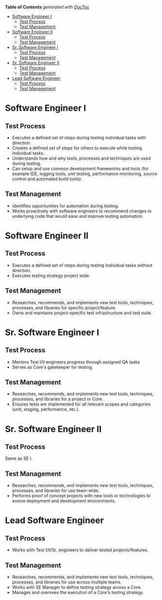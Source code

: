 <!-- START doctoc generated TOC please keep comment here to allow auto update -->
<!-- DON'T EDIT THIS SECTION, INSTEAD RE-RUN doctoc TO UPDATE -->
**Table of Contents**  *generated with [DocToc](https://github.com/thlorenz/doctoc)*

- [Software Engineer I](#software-engineer-i)
  - [Test Process](#test-process)
  - [Test Management](#test-management)
- [Software Engineer II](#software-engineer-ii)
  - [Test Process](#test-process-1)
  - [Test Management](#test-management-1)
- [Sr. Software Engineer I](#sr-software-engineer-i)
  - [Test Process](#test-process-2)
  - [Test Management](#test-management-2)
- [Sr. Software Engineer II](#sr-software-engineer-ii)
  - [Test Process](#test-process-3)
  - [Test Management](#test-management-3)
- [Lead Software Engineer](#lead-software-engineer)
  - [Test Process](#test-process-4)
  - [Test Management](#test-management-4)

<!-- END doctoc generated TOC please keep comment here to allow auto update -->

# Software Engineer I
## Test Process
* Executes a defined set of steps during testing individual tasks with direction.
* Creates a defined set of steps for others to execute while testing individual tasks.
* Understands how and why tools, processes and techniques are used during testing.
* Can setup and use common development frameworks and tools (for example  IDE, logging tools, unit testing, performance monitoring, source control and automated build tools).

## Test Management
* Identifies opportunities for automation during testing.
* Works proactively with software engineers to recommend changes to underlying code that would ease and improve testing automation.

# Software Engineer II
## Test Process
* Executes a defined set of steps during testing individual tasks without direction.
* Executes testing strategy project wide.

## Test Management
* Researches, recommends, and implements new test tools, techniques, processes, and libraries for specific project/feature.
* Owns and maintains project-specific test infrastructure and test suite.

# Sr. Software Engineer I
## Test Process
* Mentors Test I/II engineers progress through assigned QA tasks
* Serves as Core's gatekeeper for testing.

## Test Management
* Researches, recommends, and implements new test tools, techniques, processes, and libraries for a project or Core.
* Ensures tests are implemented for all relevant scopes and categories (unit, staging, performance, etc.).

# Sr. Software Engineer II
## Test Process
Same as SE I.

## Test Management
* Researches, recommends, and implements new test tools, techniques, processes, and libraries for use team-wide.
* Performs proof of concept projects with new tools or technologies to evolve deployment and development environments.

# Lead Software Engineer
## Test Process
* Works with Test I/II/Sr. engineers to deliver tested projects/features.

## Test Management
* Researches, recommends, and implements new test tools, techniques, processes, and libraries for use across multiple teams.
* Works with SE Manager to define testing strategy across a Core.
* Manages and oversees the execution of a Core's testing strategy.
